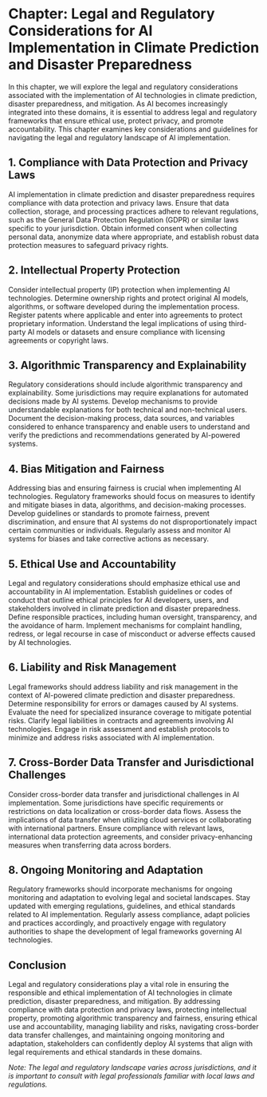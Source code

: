 Chapter: Legal and Regulatory Considerations for AI Implementation in Climate Prediction and Disaster Preparedness
==================================================================================================================

In this chapter, we will explore the legal and regulatory considerations associated with the implementation of AI technologies in climate prediction, disaster preparedness, and mitigation. As AI becomes increasingly integrated into these domains, it is essential to address legal and regulatory frameworks that ensure ethical use, protect privacy, and promote accountability. This chapter examines key considerations and guidelines for navigating the legal and regulatory landscape of AI implementation.

**1. Compliance with Data Protection and Privacy Laws**
-------------------------------------------------------

AI implementation in climate prediction and disaster preparedness requires compliance with data protection and privacy laws. Ensure that data collection, storage, and processing practices adhere to relevant regulations, such as the General Data Protection Regulation (GDPR) or similar laws specific to your jurisdiction. Obtain informed consent when collecting personal data, anonymize data where appropriate, and establish robust data protection measures to safeguard privacy rights.

**2. Intellectual Property Protection**
---------------------------------------

Consider intellectual property (IP) protection when implementing AI technologies. Determine ownership rights and protect original AI models, algorithms, or software developed during the implementation process. Register patents where applicable and enter into agreements to protect proprietary information. Understand the legal implications of using third-party AI models or datasets and ensure compliance with licensing agreements or copyright laws.

**3. Algorithmic Transparency and Explainability**
--------------------------------------------------

Regulatory considerations should include algorithmic transparency and explainability. Some jurisdictions may require explanations for automated decisions made by AI systems. Develop mechanisms to provide understandable explanations for both technical and non-technical users. Document the decision-making process, data sources, and variables considered to enhance transparency and enable users to understand and verify the predictions and recommendations generated by AI-powered systems.

**4. Bias Mitigation and Fairness**
-----------------------------------

Addressing bias and ensuring fairness is crucial when implementing AI technologies. Regulatory frameworks should focus on measures to identify and mitigate biases in data, algorithms, and decision-making processes. Develop guidelines or standards to promote fairness, prevent discrimination, and ensure that AI systems do not disproportionately impact certain communities or individuals. Regularly assess and monitor AI systems for biases and take corrective actions as necessary.

**5. Ethical Use and Accountability**
-------------------------------------

Legal and regulatory considerations should emphasize ethical use and accountability in AI implementation. Establish guidelines or codes of conduct that outline ethical principles for AI developers, users, and stakeholders involved in climate prediction and disaster preparedness. Define responsible practices, including human oversight, transparency, and the avoidance of harm. Implement mechanisms for complaint handling, redress, or legal recourse in case of misconduct or adverse effects caused by AI technologies.

**6. Liability and Risk Management**
------------------------------------

Legal frameworks should address liability and risk management in the context of AI-powered climate prediction and disaster preparedness. Determine responsibility for errors or damages caused by AI systems. Evaluate the need for specialized insurance coverage to mitigate potential risks. Clarify legal liabilities in contracts and agreements involving AI technologies. Engage in risk assessment and establish protocols to minimize and address risks associated with AI implementation.

**7. Cross-Border Data Transfer and Jurisdictional Challenges**
---------------------------------------------------------------

Consider cross-border data transfer and jurisdictional challenges in AI implementation. Some jurisdictions have specific requirements or restrictions on data localization or cross-border data flows. Assess the implications of data transfer when utilizing cloud services or collaborating with international partners. Ensure compliance with relevant laws, international data protection agreements, and consider privacy-enhancing measures when transferring data across borders.

**8. Ongoing Monitoring and Adaptation**
----------------------------------------

Regulatory frameworks should incorporate mechanisms for ongoing monitoring and adaptation to evolving legal and societal landscapes. Stay updated with emerging regulations, guidelines, and ethical standards related to AI implementation. Regularly assess compliance, adapt policies and practices accordingly, and proactively engage with regulatory authorities to shape the development of legal frameworks governing AI technologies.

**Conclusion**
--------------

Legal and regulatory considerations play a vital role in ensuring the responsible and ethical implementation of AI technologies in climate prediction, disaster preparedness, and mitigation. By addressing compliance with data protection and privacy laws, protecting intellectual property, promoting algorithmic transparency and fairness, ensuring ethical use and accountability, managing liability and risks, navigating cross-border data transfer challenges, and maintaining ongoing monitoring and adaptation, stakeholders can confidently deploy AI systems that align with legal requirements and ethical standards in these domains.

*Note: The legal and regulatory landscape varies across jurisdictions, and it is important to consult with legal professionals familiar with local laws and regulations.*
